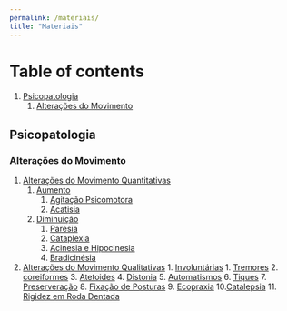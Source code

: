 ```yaml
---
permalink: /materiais/
title: "Materiais"
---
```


# Table of contents
1. [Psicopatologia](#psicopatologia)
    1. [Alterações do Movimento](#alteraçõesdomovimento)

<!---3. [Some paragraph](#paragraph1)
   1. [Sub paragraph](#subparagraph1)
4. [Another paragraph](#paragraph2)

## This is the introduction <a name="introduction"></a>
Some introduction text, formatted in heading 2 style

## Some paragraph <a name="paragraph1"></a>
The first paragraph text

### Sub paragraph <a name="subparagraph1"></a>
This is a sub paragraph, formatted in heading 3 style

## Another paragraph <a name="paragraph2"></a>
The second paragraph text
-->

## Psicopatologia <a name="psicopatologia"></a>


### Alterações do Movimento <a name="alteraçõesdomovimento"></a>
1. [Alterações do Movimento Quantitativas](#quantitativas)
    1. [Aumento](#aumento)
       1. [Agitação Psicomotora](#agitação)
       2. [Acatisia](#acatisia)
    3. [Diminuição](#diminuição)
       1. [Paresia](#paresia)
       2. [Cataplexia](#cataplexia)
       3. [Acinesia e Hipocinesia](#acinesiahipocinesia)
       4. [Bradicinésia](#bradicinesia)
2. [Alterações do Movimento Qualitativas](#qualitativas)
       1. [Involuntárias](#involuntarias)
           1. [Tremores](#tremores)
           2. [coreiformes](#coreiformes)
           3. [Atetoides](#atetoides)
           4. [Distonia](#distonia)
           5. [Automatismos](#automatismos)
           6. [Tiques](#tiques)
           7. [Preserveração](#preserveração)
           8. [Fixação de Posturas](#fixaçãoposturas)
           9. [Ecopraxia](#ecopraxia)
           10.[Catalepsia](#catalepsia)
           11. [Rigidez em Roda Dentada](#rigidezrodadentada)
    


